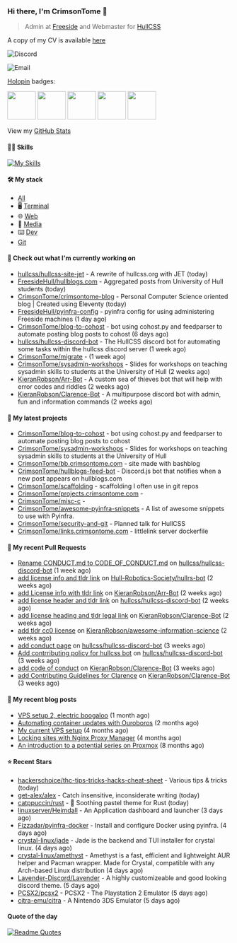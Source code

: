 ### Hi there, I'm CrimsonTome 👋

> Admin at [Freeside](https://freeside.co.uk) and Webmaster for [HullCSS](https://hullcss.org)  

A copy of my CV is available [here](https://crimsontome.com/img/cv-10-22.pdf)

![Discord](https://img.shields.io/badge/Discord-CrimsonTome427%237459-blue)

![Email](https://img.shields.io/badge/Email-crimsontome427%40protonmail.com-blueviolet)

[Holopin](https://www.holopin.io/@crimsontome) badges:  

<img src="https://www.holopin.io/_next/image?url=https%3A%2F%2Fassets.holopin.io%2FeyJidWNrZXQiOiJob2xvcGluLWFzc2V0cyIsImtleSI6ImFzc2V0cy9jbDhlcTN6OWMwMzU3MDlsM2Z4OTluOHg2IiwiZWRpdHMiOnsicm90YXRlIjpudWxsfX0%3D&w=1920&q=75" width="64" 
     height="64" /> <img src="https://www.holopin.io/_next/image?url=https%3A%2F%2Fassets.holopin.io%2FeyJidWNrZXQiOiJob2xvcGluLWFzc2V0cyIsImtleSI6ImFzc2V0cy9jbDhkNmZycXowMTgxMDltaGFleGpmczRwIiwiZWRpdHMiOnsicm90YXRlIjpudWxsfX0%3D&w=1920&q=75" width="64" 
     height="64" /> <img src="https://www.holopin.io/_next/image?url=https%3A%2F%2Fassets.holopin.io%2FeyJidWNrZXQiOiJob2xvcGluLWFzc2V0cyIsImtleSI6ImFzc2V0cy9jbDhkODlvaTAwMDE3MDlpZjdsdWxhNHV5IiwiZWRpdHMiOnsicm90YXRlIjpudWxsfX0%3D&w=1920&q=75" width="64" 
     height="64" /> <img src="https://www.holopin.io/_next/image?url=https%3A%2F%2Fassets.holopin.io%2FeyJidWNrZXQiOiJob2xvcGluLWFzc2V0cyIsImtleSI6ImFzc2V0cy9jbDhkOHRrZnAwMDMyMDlqbmtxZTF3dzVhIiwiZWRpdHMiOnsicm90YXRlIjpudWxsfX0%3D&w=1920&q=75" width="64" 
     height="64" /> <img src="https://www.holopin.io/_next/image?url=https%3A%2F%2Fassets.holopin.io%2FeyJidWNrZXQiOiJob2xvcGluLWFzc2V0cyIsImtleSI6ImFzc2V0cy9jbDhkOHVrb3MwMDk0MDlqbnVuaGRhcDd3IiwiZWRpdHMiOnsicm90YXRlIjpudWxsfX0%3D&w=1920&q=75" width="64" 
     height="64" />

View my [GitHub Stats](/pages/stats.md)

#### 🤹🏻 Skills

[![My Skills](https://skillicons.dev/icons?i=git,docker,vim,bash,cs,github,linux,py,latex)](https://skillicons.dev)

#### 🛠 My stack

- [All](https://github.com/stars/CrimsonTome/lists/my-stack)
- 🖥️ [Terminal](https://github.com/stars/CrimsonTome/lists/terminal)
- 🌐 [Web](https://github.com/stars/CrimsonTome/lists/web)
- 📔 [Media](https://github.com/stars/CrimsonTome/lists/media)
- ⌨️ [Dev](https://github.com/stars/CrimsonTome/lists/dev)
- [Git](https://github.com/stars/CrimsonTome/lists/git)
  
#### 👷 Check out what I'm currently working on

- [hullcss/hullcss-site-jet](https://github.com/hullcss/hullcss-site-jet) - A rewrite of hullcss.org with JET (today)
- [FreesideHull/hullblogs.com](https://github.com/FreesideHull/hullblogs.com) - Aggregated posts from University of Hull students (today)
- [CrimsonTome/crimsontome-blog](https://github.com/CrimsonTome/crimsontome-blog) - Personal Computer Science oriented blog | Created using Eleventy (today)
- [FreesideHull/pyinfra-config](https://github.com/FreesideHull/pyinfra-config) - pyinfra config for using administering Freeside machines (1 day ago)
- [CrimsonTome/blog-to-cohost](https://github.com/CrimsonTome/blog-to-cohost) - bot using cohost.py and feedparser to automate posting blog posts to cohost (6 days ago)
- [hullcss/hullcss-discord-bot](https://github.com/hullcss/hullcss-discord-bot) - The HullCSS discord bot for automating some tasks within the hullcss discord server (1 week ago)
- [CrimsonTome/migrate](https://github.com/CrimsonTome/migrate) -  (1 week ago)
- [CrimsonTome/sysadmin-workshops](https://github.com/CrimsonTome/sysadmin-workshops) - Slides for workshops on teaching sysadmin skills to students at the University of Hull (2 weeks ago)
- [KieranRobson/Arr-Bot](https://github.com/KieranRobson/Arr-Bot) - A custom sea of thieves bot that will help with error codes and riddles (2 weeks ago)
- [KieranRobson/Clarence-Bot](https://github.com/KieranRobson/Clarence-Bot) - A multipurpose discord bot with admin, fun and information commands (2 weeks ago)

#### 🌱 My latest projects

- [CrimsonTome/blog-to-cohost](https://github.com/CrimsonTome/blog-to-cohost) - bot using cohost.py and feedparser to automate posting blog posts to cohost
- [CrimsonTome/sysadmin-workshops](https://github.com/CrimsonTome/sysadmin-workshops) - Slides for workshops on teaching sysadmin skills to students at the University of Hull
- [CrimsonTome/bb.crimsontome.com](https://github.com/CrimsonTome/bb.crimsontome.com) - site made with bashblog
- [CrimsonTome/hullblogs-feed-bot](https://github.com/CrimsonTome/hullblogs-feed-bot) - Discord.js bot that notifies when a new post appears on hullblogs.com
- [CrimsonTome/scaffolding](https://github.com/CrimsonTome/scaffolding) - scaffolding I often use in git repos
- [CrimsonTome/projects.crimsontome.com](https://github.com/CrimsonTome/projects.crimsontome.com) - 
- [CrimsonTome/misc-c](https://github.com/CrimsonTome/misc-c) - 
- [CrimsonTome/awesome-pyinfra-snippets](https://github.com/CrimsonTome/awesome-pyinfra-snippets) - A list of awesome snippets to use with Pyinfra.
- [CrimsonTome/security-and-git](https://github.com/CrimsonTome/security-and-git) - Planned talk for HullCSS
- [CrimsonTome/links.crimsontome.com](https://github.com/CrimsonTome/links.crimsontome.com) - littlelink server dockerfile

#### 🔨 My recent Pull Requests

- [Rename CONDUCT.md to CODE_OF_CONDUCT.md](https://github.com/hullcss/hullcss-discord-bot/pull/26) on [hullcss/hullcss-discord-bot](https://github.com/hullcss/hullcss-discord-bot) (1 week ago)
- [add license info and tldr link](https://github.com/Hull-Robotics-Society/hullrs-bot/pull/7) on [Hull-Robotics-Society/hullrs-bot](https://github.com/Hull-Robotics-Society/hullrs-bot) (2 weeks ago)
- [add License info with tldr link](https://github.com/KieranRobson/Arr-Bot/pull/10) on [KieranRobson/Arr-Bot](https://github.com/KieranRobson/Arr-Bot) (2 weeks ago)
- [add license header and tldr link](https://github.com/hullcss/hullcss-discord-bot/pull/19) on [hullcss/hullcss-discord-bot](https://github.com/hullcss/hullcss-discord-bot) (2 weeks ago)
- [add license heading and tldr legal link](https://github.com/KieranRobson/Clarence-Bot/pull/28) on [KieranRobson/Clarence-Bot](https://github.com/KieranRobson/Clarence-Bot) (2 weeks ago)
- [add tldr cc0 license](https://github.com/KieranRobson/awesome-information-science/pull/1) on [KieranRobson/awesome-information-science](https://github.com/KieranRobson/awesome-information-science) (2 weeks ago)
- [add conduct page](https://github.com/hullcss/hullcss-discord-bot/pull/16) on [hullcss/hullcss-discord-bot](https://github.com/hullcss/hullcss-discord-bot) (3 weeks ago)
- [Add contrributing policy for hullcss bot](https://github.com/hullcss/hullcss-discord-bot/pull/15) on [hullcss/hullcss-discord-bot](https://github.com/hullcss/hullcss-discord-bot) (3 weeks ago)
- [add code of conduct](https://github.com/KieranRobson/Clarence-Bot/pull/18) on [KieranRobson/Clarence-Bot](https://github.com/KieranRobson/Clarence-Bot) (3 weeks ago)
- [add Contributing Guidelines for Clarence](https://github.com/KieranRobson/Clarence-Bot/pull/17) on [KieranRobson/Clarence-Bot](https://github.com/KieranRobson/Clarence-Bot) (3 weeks ago)

#### 📜 My recent blog posts

- [VPS setup 2, electric boogaloo](https://crimsontome.com/posts/VPS-setup-2-electric-boogaloo/) (1 month ago)
- [Automating container updates with Ouroboros](https://crimsontome.com/posts/automating-container-updates-with-ouroboros/) (2 months ago)
- [My current VPS setup](https://crimsontome.com/posts/my-current-vps-setup/) (4 months ago)
- [Locking sites with Nginx Proxy Manager](https://crimsontome.com/posts/locking-sites-with-nginx-proxy-manager/) (4 months ago)
- [An introduction to a potential series on Proxmox](https://crimsontome.com/posts/PVE/) (8 months ago)


#### ⭐ Recent Stars

- [hackerschoice/thc-tips-tricks-hacks-cheat-sheet](https://github.com/hackerschoice/thc-tips-tricks-hacks-cheat-sheet) - Various tips &amp; tricks (today)
- [get-alex/alex](https://github.com/get-alex/alex) - Catch insensitive, inconsiderate writing (today)
- [catppuccin/rust](https://github.com/catppuccin/rust) - 🦀 Soothing pastel theme for Rust (today)
- [linuxserver/Heimdall](https://github.com/linuxserver/Heimdall) - An Application dashboard and launcher (3 days ago)
- [Fizzadar/pyinfra-docker](https://github.com/Fizzadar/pyinfra-docker) - Install and configure Docker using pyinfra. (4 days ago)
- [crystal-linux/jade](https://github.com/crystal-linux/jade) - Jade is the backend and TUI installer for crystal linux. (4 days ago)
- [crystal-linux/amethyst](https://github.com/crystal-linux/amethyst) - Amethyst is a fast, efficient and lightweight AUR helper and Pacman wrapper. Made for Crystal, compatible with any Arch-based Linux distribution (4 days ago)
- [Lavender-Discord/Lavender](https://github.com/Lavender-Discord/Lavender) - A highly customizeable and good looking discord theme. (5 days ago)
- [PCSX2/pcsx2](https://github.com/PCSX2/pcsx2) - PCSX2 - The Playstation 2 Emulator (5 days ago)
- [citra-emu/citra](https://github.com/citra-emu/citra) - A Nintendo 3DS Emulator (5 days ago)

#### Quote of the day

[![Readme Quotes](https://quotes-github-readme.vercel.app/api?type=horizontal&theme=dark)](https://github.com/piyushsuthar/github-readme-quotes)
<br>
